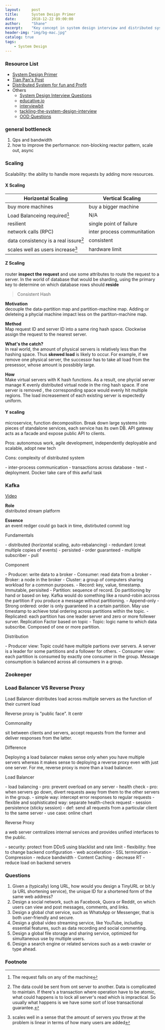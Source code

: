 ```yaml
---
layout:     post
title:      System Design Primer
date:       2018-12-22 09:00:00
author:     "Shane"
excerpt:    "Key concept in system design interview and distributed system"
header-img: "img/bg-mac.jpg"
catalog: true
tags:
    - System Design
---
```


### Resource List
- [System Design Primer](https://github.com/donnemartin/system-design-primer)
- [Tian Pan's Post](https://puncsky.com/hacking-the-software-engineer-interview)
- [Distributed System for fun and Profit](http://book.mixu.net/distsys)
- Others
    - [System Design Interview Questions](http://blog.gainlo.co/index.php/category/system-design-interview-questions/)
    - [educative.io](https://www.educative.io/collection/page/5668639101419520/5649050225344512/5668600916475904)
    - [interviewbit](https://www.interviewbit.com/courses/system-design/topics/storage-scalability/)
    - [tackling-the-system-design-interview](https://cternus.net/blog/2018/01/26/tackling-the-system-design-interview/)
    - [OOD Questions](https://www.careercup.com/page?pid=object-oriented-design-interview-questions&n=1)

### general bottleneck
1. Qps and bandwidth
2. how to improve the performance: non-blocking reactor pattern, scale out, async

### Scaling
Scalability: the ability to handle more requests by adding more resources.

#### X Scaling

| Horizontal Scaling | Vertical Scaling|
|------------------|-------------------|
|buy more machines|buy a bigger machine|
|Load Balanceing required[^1]|N/A|
|resilient|single point of failure|
|network calls (RPC)|inter process communitation|
|data consistency is a real issure[^2]|consistent|
|scales well as users increase[^3] |hardware limit|

[^1]: The request falls on any of the machine

[^2]: The data could be sent from ont server to another. Data is complicated to maintain. If there's a transaction where operation have to be atomic, what could happens is to lock all server's read which is impractical. So usually what happens is we have some sort of lose transactional guarantee.

[^3]: scales well in a sense that the amount of servers you throw at the problem is linear in terms of how many users are added

#### Z Scaling
router **inspect the request** and use some attributes to route the request to a server. In the world of database that would be sharding, using the primary key to determine on which database rows should **reside**

> Consistent Hash

**Motivation**<br/>
decouple the data-partition map and partition-machine map. Adding or deleteing a phycial machine impact less on the partiton-machine map.

**Method**<br/>
Map request ID and server ID into a same ring hash space. Clockwise assign the request to the nearest server. 

**What's the catch?**<br/>
In real world, the amount of physical servers is relatively less than the hashing space. Thus **skewed load** is likely to occur. For example, if we remove one physical server, the successor has to take all load from the presessor, whose amount is possbibly large.

**How**<br/>
Make virtual servers with K hash functions. As a result, one phycial server manage K evenly distributed virtual node in the ring hash space. If one server is removed , the corresponding space would evenly hit multiple regions. The load increasement of each existing server is expectedly uniform.

#### Y scaling
microservice, function decomposition. Break down large systems into pieces of standalone services, each service has its own DB. API gateway acts as a facade and expose public API to clients.

Pros: autonomous work, agile development, independently deployable and scalable, adopt new tech

<p id="pz">Cons: complexity of distributed system</p>
- inter-process communication
- transactions across database
- test
- deployment. Docker take care of this awful task

### Kafka
[Video](https://www.youtube.com/watch?v=UEg40Te8pnE&t=1609s) 

**Role**  
distributed stream platform

**Essence**  
an event redger could go back in time, distirbuted commit log

<p id="pzb">Fundamentals</p> 
- distributed (horizontal scaling, auto-rebalancing)
- redundant (creat multiple copies of events)
- persisted
- order guaranteed
- multiple subscriber
- pull

<p id="pzb">Component</p>
- Producer: write data to a broker
- Consumer: read data from a broker
- Broker: a node in the broker
- Cluster: a group of computers sharing workload for a common purposes.
- Record: key, value, timestamp. Immutable, persisited
- Partition: sequence of record. Do partitioning by hand or based on key. Kafka would do something like a round-robin accross the partition if you produce a message without partitioning.
    - Append-only
    - Strong ordered: order is only guaranteed in a certain partition. May use timestamp to achieve total ordering across partitions within the topic.
    - Replicated: each partition has one leader server and zero or more follewer surver. Replication Factor based on topic
- Topic: logic name to which data subscribe. Composed of one or more partition.

<p id="pzb">Distribution</p>
- Producer view: Topic could have multiple partions over servers. A server is a leader for some partitions and a follower for others.
- Consumer view: each partition is consumed by exactly one consumer in the group. Message consumption is balanced across all consumers in a group. 

### Zookeeper

### Load Balancer VS Reverse Proxy

Load Balancer distributes load across multiple servers as the function of their current load

Reverse proxy is "public face". It centr

<p id="pzb">Commonality</p>
sit between clients and servers, accept requests from the former and deliver responses from the latter.

<p id="pzb">Difference</p>   
Deploying a load balancer makes sense only when you have multiple servers whereas it makes sense to deploying a reverse proxy even with just one server. For me, reverse proxy is more than a load balancer.

<p id='pzb'>Load Balancer</p>
- load balancing
    - pro: prevent overload on any server
- health check
    - pro: when servers go down, divert requests away from them to the other servers in the group.
    - simple way: intercept error responses to regular requests
    - flexible and sophisticated way: separate health-check request
- session persistence (sticky session)
    - def: send all requests from a particular client to the same server
    - use case: online chart

<p id='pzb'>Reverse Proxy</p>
<p id ='pz'>a web server centralizes internal services and provides unified interfaces to the public.</p>
- security: protect from DDoS using blacklist and  rate limit
- flexibility: free to change backend configuration
 - web acceleration
    - SSL termination
    - Compression
        - reduce bandwidth
    - Content Caching
        - decrease RT
        - reduce load on backend servers

### Questions
1. Given a (typically) long URL, how would you design a TinyURL or bit.ly (a URL shortening service), the unique ID for a shortened form of the same web address?
2. Design a social network, such as Facebook, Quora or Reddit, on which users can view and post messages, comments, and links.
3. Design a global chat service, such as WhatsApp or Messenger, that is both user-friendly and secure.
4. Design a global video streaming service, like YouTube, including essential features, such as data recording and social commenting.
5. Design a global file storage and sharing service, optimized for simultaneous use by multiple users.
6. Design a search engine or related services such as a web crawler or type ahead.

### Footnote





